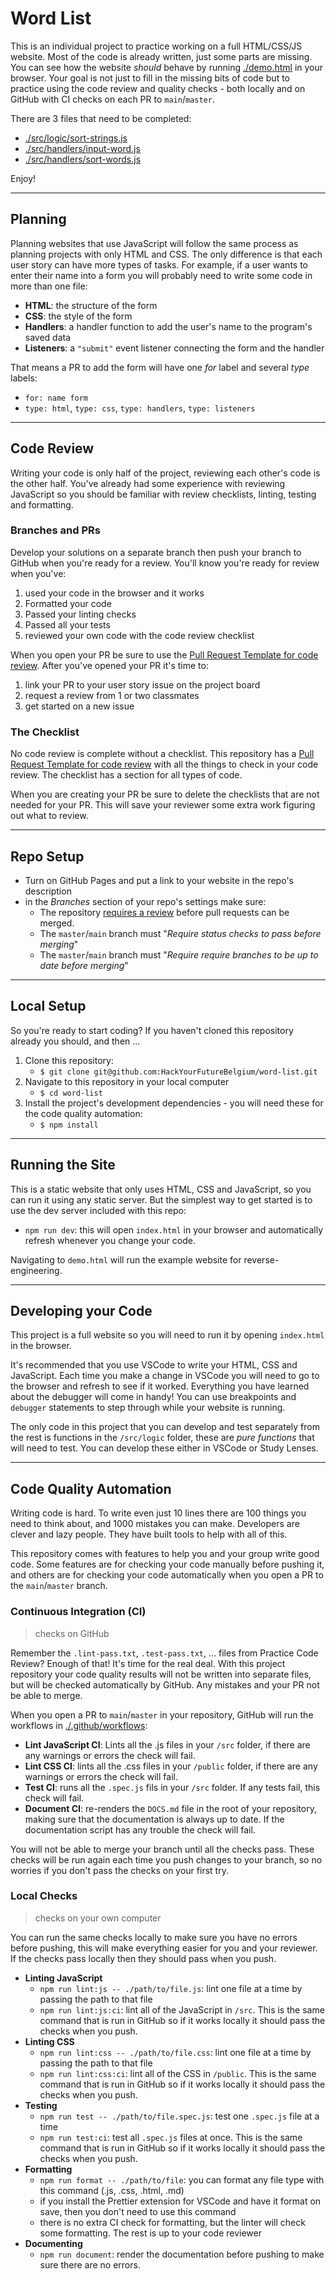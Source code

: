 # Word List

This is an individual project to practice working on a full HTML/CSS/JS website. Most of the code is already written, just some parts are missing. You can see how the website _should_ behave by running [./demo.html](./demo.html) in your browser. Your goal is not just to fill in the missing bits of code but to practice using the code review and quality checks - both locally and on GitHub with CI checks on each PR to `main`/`master`.

There are 3 files that need to be completed:

- [./src/logic/sort-strings.js](./src/logic/sort-strings.js)
- [./src/handlers/input-word.js](./src/handlers/input-word.js)
- [./src/handlers/sort-words.js](./src/handlers/sort-words.js)

Enjoy!

---

## Planning

Planning websites that use JavaScript will follow the same process as planning projects with only HTML and CSS. The only difference is that each user story can have more types of tasks. For example, if a user wants to enter their name into a form you will probably need to write some code in more than one file:

- **HTML**: the structure of the form
- **CSS**: the style of the form
- **Handlers**: a handler function to add the user's name to the program's saved data
- **Listeners**: a `"submit"` event listener connecting the form and the handler

That means a PR to add the form will have one _for_ label and several _type_ labels:

- `for: name form`
- `type: html`, `type: css`, `type: handlers`, `type: listeners`

---

## Code Review

Writing your code is only half of the project, reviewing each other's code is the other half. You've already had some experience with reviewing JavaScript so you should be familiar with review checklists, linting, testing and formatting.

### Branches and PRs

Develop your solutions on a separate branch then push your branch to GitHub when you're ready for a review. You'll know you're ready for review when you've:

1. used your code in the browser and it works
1. Formatted your code
1. Passed your linting checks
1. Passed all your tests
1. reviewed your own code with the code review checklist

When you open your PR be sure to use the [Pull Request Template for code review](./.github/PULL_REQUEST_TEMPLATE/code-review.md). After you've opened your PR it's time to:

1. link your PR to your user story issue on the project board
2. request a review from 1 or two classmates
3. get started on a new issue

### The Checklist

No code review is complete without a checklist. This repository has a [Pull Request Template for code review](./.github/PULL_REQUEST_TEMPLATE/code-review.md) with all the things to check in your code review. The checklist has a section for all types of code.

When you are creating your PR be sure to delete the checklists that are not needed for your PR. This will save your reviewer some extra work figuring out what to review.

---

## Repo Setup

- Turn on GitHub Pages and put a link to your website in the repo's description
- in the _Branches_ section of your repo's settings make sure:
  - The repository [requires a review](https://github.blog/2018-03-23-require-multiple-reviewers/) before pull requests can be merged.
  - The `master`/`main` branch must "_Require status checks to pass before merging_"
  - The `master`/`main` branch must "_Require require branches to be up to date before merging_"

---

## Local Setup

So you're ready to start coding? If you haven't cloned this repository already you should, and then ...

1. Clone this repository:
   - `$ git clone git@github.com:HackYourFutureBelgium/word-list.git`
2. Navigate to this repository in your local computer
   - `$ cd word-list`
3. Install the project's development dependencies - you will need these for the code quality automation:
   - `$ npm install`

---

## Running the Site

This is a static website that only uses HTML, CSS and JavaScript, so you can run it using any static server.  But the simplest way to get started is to use the dev server included with this repo:

- `npm run dev`: this will open `index.html` in your browser and automatically refresh whenever you change your code.

Navigating to `demo.html` will run the example website for reverse-engineering.

---

## Developing your Code

This project is a full website so you will need to run it by opening `index.html` in the browser.

It's recommended that you use VSCode to write your HTML, CSS and JavaScript. Each time you make a change in VSCode you will need to go to the browser and refresh to see if it worked. Everything you have learned about the debugger will come in handy! You can use breakpoints and `debugger` statements to step through while your website is running.

The only code in this project that you can develop and test separately from the rest is functions in the `/src/logic` folder, these are _pure functions_ that will need to test. You can develop these either in VSCode or Study Lenses.

---

## Code Quality Automation

Writing code is hard. To write even just 10 lines there are 100 things you need to think about, and 1000 mistakes you can make. Developers are clever and lazy people. They have built tools to help with all of this.

This repository comes with features to help you and your group write good code. Some features are for checking your code manually before pushing it, and others are for checking your code automatically when you open a PR to the `main`/`master` branch.

### Continuous Integration (CI)

> checks on GitHub

Remember the `.lint-pass.txt`, `.test-pass.txt`, ... files from Practice Code Review? Enough of that! It's time for the real deal. With this project repository your code quality results will not be written into separate files, but will be checked automatically by GitHub. Any mistakes and your PR not be able to merge.

When you open a PR to `main`/`master` in your repository, GitHub will run the workflows in [./.github/workflows](./.github/worflows):

- **Lint JavaScript CI**: Lints all the .js files in your `/src` folder, if there are any warnings or errors the check will fail.
- **Lint CSS CI**: lints all the .css files in your `/public` folder, if there are any warnings or errors the check will fail.
- **Test CI**: runs all the `.spec.js` fils in your `/src` folder. If any tests fail, this check will fail.
- **Document CI**: re-renders the `DOCS.md` file in the root of your repository, making sure that the documentation is always up to date. If the documentation script has any trouble the check will fail.

You will not be able to merge your branch until all the checks pass. These checks will be run again each time you push changes to your branch, so no worries if you don't pass the checks on your first try.

### Local Checks

> checks on your own computer

You can run the same checks locally to make sure you have no errors before pushing, this will make everything easier for you and your reviewer. If the checks pass locally then they should pass when you push.

- **Linting JavaScript**
  - `npm run lint:js -- ./path/to/file.js`: lint one file at a time by passing the path to that file
  - `npm run lint:js:ci`: lint all of the JavaScript in `/src`. This is the same command that is run in GitHub so if it works locally it should pass the checks when you push.
- **Linting CSS**
  - `npm run lint:css -- ./path/to/file.css`: lint one file at a time by passing the path to that file
  - `npm run lint:css:ci`: lint all of the CSS in `/public`. This is the same command that is run in GitHub so if it works locally it should pass the checks when you push.
- **Testing**
  - `npm run test -- ./path/to/file.spec.js`: test one `.spec.js` file at a time
  - `npm run test:ci`: test all `.spec.js` files at once. This is the same command that is run in GitHub so if it works locally it should pass the checks when you push.
- **Formatting**
  - `npm run format -- ./path/to/file`: you can format any file type with this command (.js, .css, .html, .md)
  - if you install the Prettier extension for VSCode and have it format on save, then you don't need to use this command
  - there is no extra CI check for formatting, but the linter will check some formatting. The rest is up to your code reviewer
- **Documenting**
  - `npm run document`: render the documentation before pushing to make sure there are no errors.
